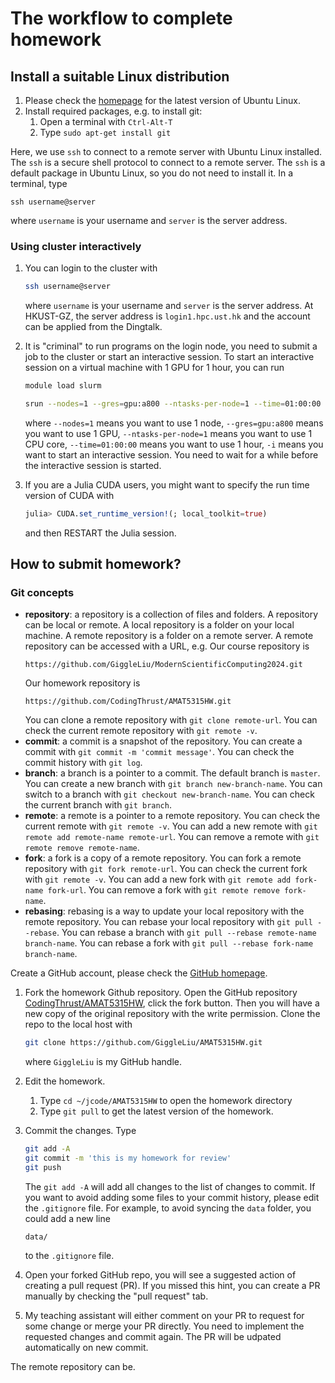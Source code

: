 # The workflow to complete homework

## Install a suitable Linux distribution
1. Please check the [homepage](https://www.ubuntu.com/) for the latest version of Ubuntu Linux.
2. Install required packages, e.g. to install git:
    1. Open a terminal with `Ctrl-Alt-T`
    2. Type `sudo apt-get install git`

Here, we use `ssh` to connect to a remote server with Ubuntu Linux installed. The `ssh` is a secure shell protocol to connect to a remote server. The `ssh` is a default package in Ubuntu Linux, so you do not need to install it. In a terminal, type
```
ssh username@server
```
where `username` is your username and `server` is the server address.

### Using cluster interactively
1. You can login to the cluster with
    ```bash
    ssh username@server
    ```
    where `username` is your username and `server` is the server address. At HKUST-GZ, the server address is `login1.hpc.ust.hk` and the account can be applied from the Dingtalk.
3. It is "criminal" to run programs on the login node, you need to submit a job to the cluster or start an interactive session. To start an interactive session on a virtual machine with 1 GPU for 1 hour, you can run
    ```bash
    module load slurm

    srun --nodes=1 --gres=gpu:a800 --ntasks-per-node=1 --time=01:00:00 -i
    ```
    where `--nodes=1` means you want to use 1 node, `--gres=gpu:a800` means you want to use 1 GPU, `--ntasks-per-node=1` means you want to use 1 CPU core, `--time=01:00:00` means you want to use 1 hour, `-i` means you want to start an interactive session. You need to wait for a while before the interactive session is started.

4. If you are a Julia CUDA users, you might want to specify the run time version of CUDA with
    ```julia
    julia> CUDA.set_runtime_version!(; local_toolkit=true)
    ```
    and then RESTART the Julia session.

## How to submit homework?
### Git concepts
- **repository**: a repository is a collection of files and folders. A repository can be local or remote. A local repository is a folder on your local machine. A remote repository is a folder on a remote server. A remote repository can be accessed with a URL, e.g.
    Our course repository is
    ```
    https://github.com/GiggleLiu/ModernScientificComputing2024.git
    ```
    Our homework repository is
    ```
    https://github.com/CodingThrust/AMAT5315HW.git
    ```
    You can clone a remote repository with `git clone remote-url`. You can check the current remote repository with `git remote -v`.
- **commit**: a commit is a snapshot of the repository. You can create a commit with `git commit -m 'commit message'`. You can check the commit history with `git log`.
- **branch**: a branch is a pointer to a commit. The default branch is `master`. You can create a new branch with `git branch new-branch-name`. You can switch to a branch with `git checkout new-branch-name`. You can check the current branch with `git branch`.
- **remote**: a remote is a pointer to a remote repository. You can check the current remote with `git remote -v`. You can add a new remote with `git remote add remote-name remote-url`. You can remove a remote with `git remote remove remote-name`.
- **fork**: a fork is a copy of a remote repository. You can fork a remote repository with `git fork remote-url`. You can check the current fork with `git remote -v`. You can add a new fork with `git remote add fork-name fork-url`. You can remove a fork with `git remote remove fork-name`.
- **rebasing**: rebasing is a way to update your local repository with the remote repository. You can rebase your local repository with `git pull --rebase`. You can rebase a branch with `git pull --rebase remote-name branch-name`. You can rebase a fork with `git pull --rebase fork-name branch-name`.

Create a GitHub account, please check the [GitHub homepage](https://github.com/).

1. Fork the homework Github repository. Open the GitHub repository [CodingThrust/AMAT5315HW](), click the fork button. Then you will have a new copy of the original repository with the write permission. Clone the repo to the local host with
    ```bash
    git clone https://github.com/GiggleLiu/AMAT5315HW.git
    ```
    where `GiggleLiu` is my GitHub handle.

2. Edit the homework.
    1. Type `cd ~/jcode/AMAT5315HW` to open the homework directory
    2. Type `git pull` to get the latest version of the homework.

3. Commit the changes. Type
   ```bash
   git add -A
   git commit -m 'this is my homework for review'
   git push
   ```
   The `git add -A` will add all changes to the list of changes to commit.
   If you want to avoid adding some files to your commit history, please edit the `.gitignore` file. For example, to avoid syncing the `data` folder, you could add a new line
   ```
   data/
   ```
   to the `.gitignore` file.

4. Open your forked GitHub repo, you will see a suggested action of creating a pull request (PR). If you missed this hint, you can create a PR manually by checking the "pull request" tab.

5. My teaching assistant will either comment on your PR to request for some change or merge your PR directly. You need to implement the requested changes and commit again. The PR will be udpated automatically on new commit.

The remote repository can be.